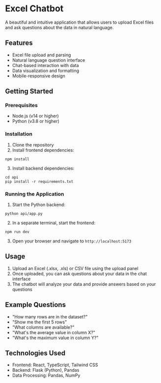 # Excel Chatbot

A beautiful and intuitive application that allows users to upload Excel files and ask questions about the data in natural language.

## Features

- Excel file upload and parsing
- Natural language question interface
- Chat-based interaction with data
- Data visualization and formatting
- Mobile-responsive design

## Getting Started

### Prerequisites

- Node.js (v14 or higher)
- Python (v3.8 or higher)

### Installation

1. Clone the repository
2. Install frontend dependencies:
```
npm install
```
3. Install backend dependencies:
```
cd api
pip install -r requirements.txt
```

### Running the Application

1. Start the Python backend:
```
python api/app.py
```

2. In a separate terminal, start the frontend:
```
npm run dev
```

3. Open your browser and navigate to `http://localhost:5173`

## Usage

1. Upload an Excel (.xlsx, .xls) or CSV file using the upload panel
2. Once uploaded, you can ask questions about your data in the chat interface
3. The chatbot will analyze your data and provide answers based on your questions

## Example Questions

- "How many rows are in the dataset?"
- "Show me the first 5 rows"
- "What columns are available?"
- "What's the average value in column X?"
- "What's the maximum value in column Y?"

## Technologies Used

- Frontend: React, TypeScript, Tailwind CSS
- Backend: Flask (Python), Pandas
- Data Processing: Pandas, NumPy